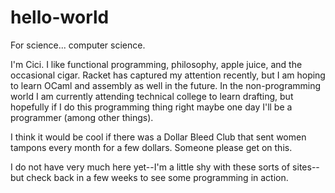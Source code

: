 # hello-world
For science... computer science.

I'm Cici. I like functional programming, philosophy, apple juice, and the occasional cigar. Racket has captured my attention recently, but I am hoping to learn OCaml and assembly as well in the future. In the non-programming world I am currently attending technical college to learn drafting, but hopefully if I do this programming thing right maybe one day I'll be a programmer (among other things).

I think it would be cool if there was a Dollar Bleed Club that sent women tampons every month for a few dollars. Someone please get on this.

I do not have very much here yet--I'm a little shy with these sorts of sites--but check back in a few weeks to see some programming in action.
